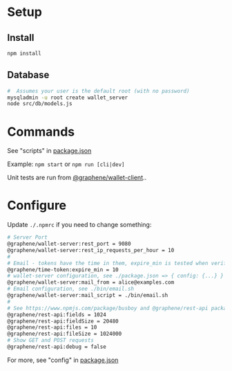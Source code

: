 # Setup
## Install
```bash
npm install
```

## Database
```bash
#  Assumes your user is the default root (with no password)
mysqladmin -u root create wallet_server
node src/db/models.js
```

# Commands
See "scripts" in [package.json](./package.json)

Example: `npm start` or `npm run [cli|dev]`

Unit tests are run from [@graphene/wallet-client](../../libraries/@graphene/wallet-client)..

# Configure
Update `./.npmrc` if you need to change something:
```sh
# Server Port
@graphene/wallet-server:rest_port = 9080
@graphene/wallet-server:rest_ip_requests_per_hour = 10
#
# Email - tokens have the time in them, expire_min is tested when verifying
@graphene/time-token:expire_min = 10
# wallet-server configuration, see ./package.json => { config: {...} }
@graphene/wallet-server:mail_from = alice@examples.com
# Email configuration, see ./bin/email.sh
@graphene/wallet-server:mail_script = ./bin/email.sh
#
# See https://www.npmjs.com/package/busboy and @graphene/rest-api package
@graphene/rest-api:fields = 1024
@graphene/rest-api:fieldSize = 20480
@graphene/rest-api:files = 10
@graphene/rest-api:fileSize = 1024000
# Show GET and POST requests
@graphene/rest-api:debug = false
```
For more, see "config" in [package.json](./package.json)


